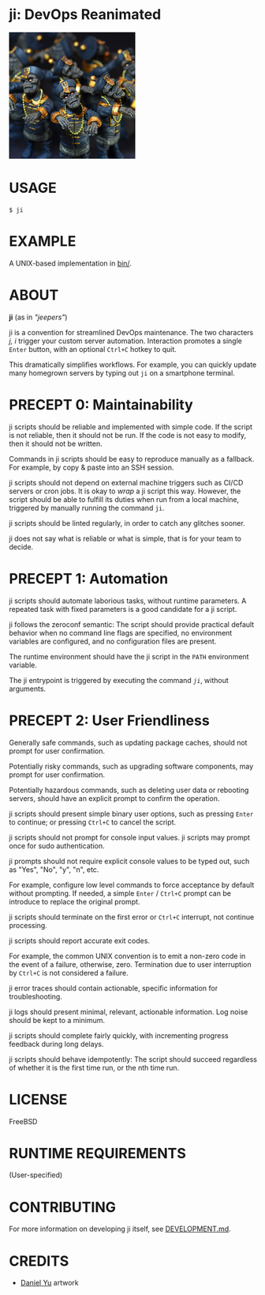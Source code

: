 # ji: DevOps Reanimated

![jiangshi](ji.png)

# USAGE

```console
$ ji
```

# EXAMPLE

A UNIX-based implementation in [bin/](bin).

# ABOUT

**ji** (as in *"jeepers"*)

ji is a convention for streamlined DevOps maintenance. The two characters *j, i* trigger your custom server automation. Interaction promotes a single `Enter` button, with an optional `Ctrl+C` hotkey to quit.

This dramatically simplifies workflows. For example, you can quickly update many homegrown servers by typing out `ji` on a smartphone terminal.

# PRECEPT 0: Maintainability

ji scripts should be reliable and implemented with simple code. If the script is not reliable, then it should not be run. If the code is not easy to modify, then it should not be written.

Commands in ji scripts should be easy to reproduce manually as a fallback. For example, by copy & paste into an SSH session.

ji scripts should not depend on external machine triggers such as CI/CD servers or cron jobs. It is okay to *wrap* a ji script this way. However, the script should be able to fulfill its duties when run from a local machine, triggered by manually running the command `ji`.

ji scripts should be linted regularly, in order to catch any glitches sooner.

ji does not say what is reliable or what is simple, that is for your team to decide.

# PRECEPT 1: Automation

ji scripts should automate laborious tasks, without runtime parameters. A repeated task with fixed parameters is a good candidate for a ji script.

ji follows the zeroconf semantic: The script should provide practical default behavior when no command line flags are specified, no environment variables are configured, and no configuration files are present.

The runtime environment should have the ji script in the `PATH` environment variable.

The ji entrypoint is triggered by executing the command *`ji`*, without arguments.

# PRECEPT 2: User Friendliness

Generally safe commands, such as updating package caches, should not prompt for user confirmation.

Potentially risky commands, such as upgrading software components, may prompt for user confirmation.

Potentially hazardous commands, such as deleting user data or rebooting servers, should have an explicit prompt to confirm the operation.

ji scripts should present simple binary user options, such as pressing `Enter` to continue; or pressing `Ctrl+C` to cancel the script.

ji scripts should not prompt for console input values. ji scripts may prompt once for sudo authentication.

ji prompts should not require explicit console values to be typed out, such as "Yes", "No", "y", "n", etc.

For example, configure low level commands to force acceptance by default without prompting. If needed, a simple `Enter` / `Ctrl+C` prompt can be introduce to replace the original prompt.

ji scripts should terminate on the first error or `Ctrl+C` interrupt, not continue processing.

ji scripts should report accurate exit codes.

For example, the common UNIX convention is to emit a non-zero code in the event of a failure, otherwise, zero. Termination due to user interruption by `Ctrl+C` is not considered a failure.

ji error traces should contain actionable, specific information for troubleshooting.

ji logs should present minimal, relevant, actionable information. Log noise should be kept to a minimum.

ji scripts should complete fairly quickly, with incrementing progress feedback during long delays.

ji scripts should behave idempotently: The script should succeed regardless of whether it is the first time run, or the nth time run.

# LICENSE

FreeBSD

# RUNTIME REQUIREMENTS

(User-specified)

# CONTRIBUTING

For more information on developing ji itself, see [DEVELOPMENT.md](DEVELOPMENT.md).

# CREDITS

* [Daniel Yu](https://www.thedanielyu.com/) artwork
